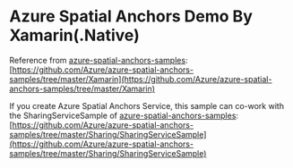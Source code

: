 # Azure Spatial Anchors Demo By Xamarin(.Native)

Reference from [azure-spatial-anchors-samples](https://github.com/Azure/azure-spatial-anchors-samples):  
[https://github.com/Azure/azure-spatial-anchors-samples/tree/master/Xamarin](https://github.com/Azure/azure-spatial-anchors-samples/tree/master/Xamarin)

If you create Azure Spatial Anchors Service, this sample can co-work with the SharingServiceSample of [azure-spatial-anchors-samples](https://github.com/Azure/azure-spatial-anchors-samples):  
[https://github.com/Azure/azure-spatial-anchors-samples/tree/master/Sharing/SharingServiceSample](https://github.com/Azure/azure-spatial-anchors-samples/tree/master/Sharing/SharingServiceSample)
